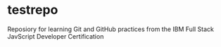 # testrepo
Reposiory for learning Git and GitHub practices from the IBM Full Stack JavScript Developer Certification
